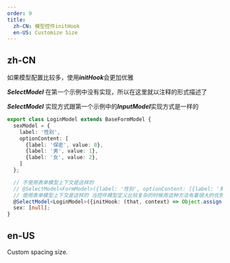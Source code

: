 ```yaml
---
order: 9
title:
  zh-CN: 模型控件initHook
  en-US: Customize Size
---
```


## zh-CN

如果模型配置比较多，使用***initHook***会更加优雅

***SelectModel*** 在第一个示例中没有实现，所以在这里就以注释的形式描述了

***SelectModel*** 实现方式跟第一个示例中的***InputModel***实现方式是一样的

```typescript
export class LoginModel extends BaseFormModel {
  sexModel = {
    label: '性别',
    optionContent: [
      {label: '保密', value: 0},
      {label: '男', value: 1},
      {label: '女', value: 2},
    ]
  };

  // 不使用表单模型上下文是这样的
  // @SelectModel<FormModel>({label: '性别', optionContent: [{label: '男', value: 1}, {label: '女', value: 1}]})
  // 使用表单模型上下文是这样的 当控件模型定义比较复杂的时候用这种方法有着很大的优势
  @SelectModel<LoginModel>({initHook: (that, context) => Object.assign(that, context.sexModel)})
  sex: [null];
}
```

## en-US

Custom spacing size.
